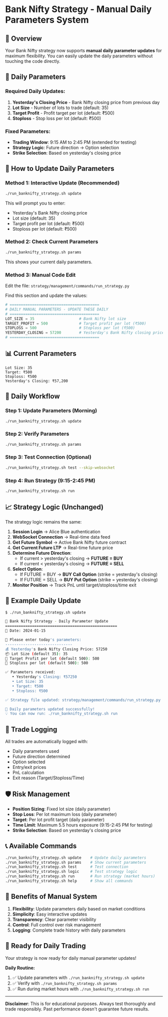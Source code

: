 # Bank Nifty Strategy - Manual Daily Parameters System

## 🎯 Overview

Your Bank Nifty strategy now supports **manual daily parameter updates** for maximum flexibility. You can easily update the daily parameters without touching the code directly.

## 📅 Daily Parameters

### **Required Daily Updates:**
1. **Yesterday's Closing Price** - Bank Nifty closing price from previous day
2. **Lot Size** - Number of lots to trade (default: 35)
3. **Target Profit** - Profit target per lot (default: ₹500)
4. **Stoploss** - Stop loss per lot (default: ₹500)

### **Fixed Parameters:**
- **Trading Window**: 9:15 AM to 2:45 PM (extended for testing)
- **Strategy Logic**: Future direction → Option selection
- **Strike Selection**: Based on yesterday's closing price

## 🔧 How to Update Daily Parameters

### **Method 1: Interactive Update (Recommended)**
```bash
./run_banknifty_strategy.sh update
```

This will prompt you to enter:
- Yesterday's Bank Nifty closing price
- Lot size (default: 35)
- Target profit per lot (default: ₹500)
- Stoploss per lot (default: ₹500)

### **Method 2: Check Current Parameters**
```bash
./run_banknifty_strategy.sh params
```

This shows your current daily parameters.

### **Method 3: Manual Code Edit**
Edit the file: `strategy/management/commands/run_strategy.py`

Find this section and update the values:
```python
# ========================================
# DAILY MANUAL PARAMETERS - UPDATE THESE DAILY
# ========================================
LOT_SIZE = 35                    # Bank Nifty lot size
TARGET_PROFIT = 500              # Target profit per lot (₹500)
STOPLOSS = 500                   # Stoploss per lot (₹500)
YESTERDAY_CLOSING = 57200        # Yesterday's Bank Nifty closing price
# ========================================
```

## 📊 Current Parameters

```
Lot Size: 35
Target: ₹500
Stoploss: ₹500
Yesterday's Closing: ₹57,200
```

## 🚀 Daily Workflow

### **Step 1: Update Parameters (Morning)**
```bash
./run_banknifty_strategy.sh update
```

### **Step 2: Verify Parameters**
```bash
./run_banknifty_strategy.sh params
```

### **Step 3: Test Connection (Optional)**
```bash
./run_banknifty_strategy.sh test --skip-websocket
```

### **Step 4: Run Strategy (9:15-2:45 PM)**
```bash
./run_banknifty_strategy.sh run
```

## 📈 Strategy Logic (Unchanged)

The strategy logic remains the same:

1. **Session Login** → Alice Blue authentication
2. **WebSocket Connection** → Real-time data feed
3. **Get Future Symbol** → Active Bank Nifty future contract
4. **Get Current Future LTP** → Real-time future price
5. **Determine Future Direction**:
   - If current > yesterday's closing → **FUTURE = BUY**
   - If current < yesterday's closing → **FUTURE = SELL**
6. **Select Option**:
   - If FUTURE = BUY → **BUY Call Option** (strike = yesterday's closing)
   - If FUTURE = SELL → **BUY Put Option** (strike = yesterday's closing)
7. **Monitor Position** → Track PnL until target/stoploss/time exit

## 🎯 Example Daily Update

```bash
$ ./run_banknifty_strategy.sh update

📅 Bank Nifty Strategy - Daily Parameter Update
==================================================
📅 Date: 2024-01-15

🔧 Please enter today's parameters:
------------------------------
💰 Yesterday's Bank Nifty Closing Price: 57250
📦 Lot Size (default 35): 35
🎯 Target Profit per lot (default 500): 500
🛑 Stoploss per lot (default 500): 500

✅ Parameters received:
   • Yesterday's Closing: ₹57250
   • Lot Size: 35
   • Target: ₹500
   • Stoploss: ₹500

✅ Strategy file updated: strategy/management/commands/run_strategy.py

🎉 Daily parameters updated successfully!
💡 You can now run: ./run_banknifty_strategy.sh run
```

## 📝 Trade Logging

All trades are automatically logged with:
- Daily parameters used
- Future direction determined
- Option selected
- Entry/exit prices
- PnL calculation
- Exit reason (Target/Stoploss/Time)

## 🛡️ Risk Management

- **Position Sizing**: Fixed lot size (daily parameter)
- **Stop Loss**: Per lot maximum loss (daily parameter)
- **Target**: Per lot profit target (daily parameter)
- **Time Limit**: Maximum 5.5 hours exposure (9:15-2:45 PM for testing)
- **Strike Selection**: Based on yesterday's closing price

## 📞 Available Commands

```bash
./run_banknifty_strategy.sh update    # Update daily parameters
./run_banknifty_strategy.sh params    # Show current parameters
./run_banknifty_strategy.sh test      # Test connection
./run_banknifty_strategy.sh logic     # Test strategy logic
./run_banknifty_strategy.sh run       # Run strategy (market hours)
./run_banknifty_strategy.sh help      # Show all commands
```

## 🎉 Benefits of Manual System

1. **Flexibility**: Update parameters daily based on market conditions
2. **Simplicity**: Easy interactive updates
3. **Transparency**: Clear parameter visibility
4. **Control**: Full control over risk management
5. **Logging**: Complete trade history with daily parameters

## 🚀 Ready for Daily Trading

Your strategy is now ready for daily manual parameter updates!

**Daily Routine:**
1. ✅ Update parameters with `./run_banknifty_strategy.sh update`
2. ✅ Verify with `./run_banknifty_strategy.sh params`
3. ✅ Run during market hours with `./run_banknifty_strategy.sh run`

---

**Disclaimer**: This is for educational purposes. Always test thoroughly and trade responsibly. Past performance doesn't guarantee future results. 